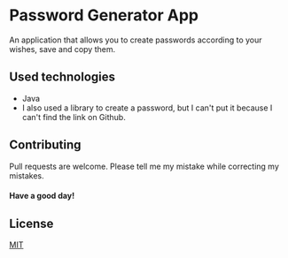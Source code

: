 # Password Generator App

An application that allows you to create passwords according to your wishes, save and copy them.

## Used technologies
- Java
- I also used a library to create a password, but I can't put it because I can't find the link on Github.

## Contributing
Pull requests are welcome. Please tell me my mistake while correcting my mistakes.

#### Have a good day!
## License
[MIT](https://choosealicense.com/licenses/mit/)
